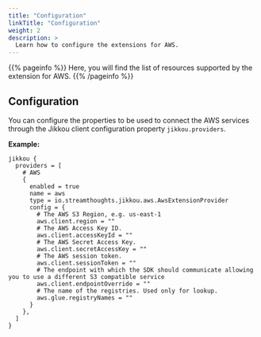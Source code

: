 ```yaml
---
title: "Configuration"
linkTitle: "Configuration"
weight: 2
description: >
  Learn how to configure the extensions for AWS.
---
```


{{% pageinfo %}}
Here, you will find the list of resources supported by the extension for AWS.
{{% /pageinfo %}}

## Configuration

You can configure the properties to be used to connect the AWS services
through the Jikkou client configuration property `jikkou.providers`.

**Example:**

```hocon
jikkou {
  providers = [
    # AWS
    {
      enabled = true
      name = aws
      type = io.streamthoughts.jikkou.aws.AwsExtensionProvider
      config = {
        # The AWS S3 Region, e.g. us-east-1
        aws.client.region = ""          
        # The AWS Access Key ID.
        aws.client.accessKeyId = ""    
        # The AWS Secret Access Key.
        aws.client.secretAccessKey = ""
        # The AWS session token.
        aws.client.sessionToken = ""
        # The endpoint with which the SDK should communicate allowing you to use a different S3 compatible service
        aws.client.endpointOverride = ""
        # The name of the registries. Used only for lookup.
        aws.glue.registryNames = ""
      }
    },
  ]
}
```

